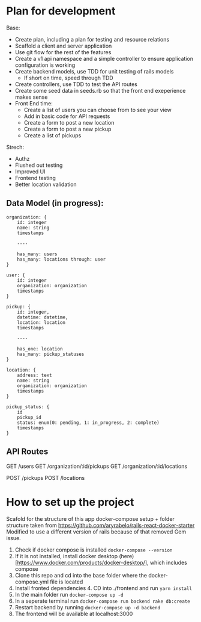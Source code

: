 # Plan for development

Base:
- Create plan, including a plan for testing and resource relations
- Scaffold a client and server application 
- Use git flow for the rest of the features
- Create a v1 api namespace and a simple controller to ensure application configuration is working
- Create backend models, use TDD for unit testing of rails models
    - If short on time, speed through TDD
- Create controllers, use TDD to test the API routes
- Create some seed data in seeds.rb so that the front end exeperience makes sense
- Front End time:
   - Create a list of users you can choose from to see your view
   - Add in basic code for API requests
   - Create a form to post a new location
   - Create a form to post a new pickup
   - Create a list of pickups 

Strech:
- Authz
- Flushed out testing
- Improved UI
- Frontend testing 
- Better location validation



## Data Model (in progress):

```
organization: {
    id: integer
    name: string
    timestamps

    ----

    has_many: users
    has_many: locations through: user
}

user: {
    id: integer
    organization: organization
    timestamps
}

pickup: {
    id: integer,
    datetime: datetime,
    location: location
    timestamps

    ----

    has_one: location
    has_many: pickup_statuses
}

location: {
    address: text
    name: string
    organization: organization
    timestamps
}

pickup_status: {
    id
    pickup_id
    status: enum(0: pending, 1: in_progress, 2: complete)
    timestamps
}
```

## API Routes

GET /users
GET /organization/:id/pickups
GET /organization/:id/locations

POST /pickups 
POST /locations




# How to set up the project

Scafold for the structure of this app docker-compose setup + folder structure taken from https://github.com/aryrabelo/rails-react-docker-starter Modified to use a different version of rails because of that removed Gem issue.

1. Check if docker compose is installed ```docker-compose --version``` 
2. If it is not installed, install docker desktop (here)[https://www.docker.com/products/docker-desktop/], which includes compose
2. Clone this repo and cd into the base folder where the docker-compose.yml file is located
4. Install fronted dependencies
    4. CD into ./frontend and run ```yarn install```
3. In the main folder run ```docker-compose up -d```
4. In a seperate terminal run ```docker-compose run backend rake db:create```
3. Restart backend by running ```docker-compose up -d backend```
5. The frontend will be available at localhost:3000